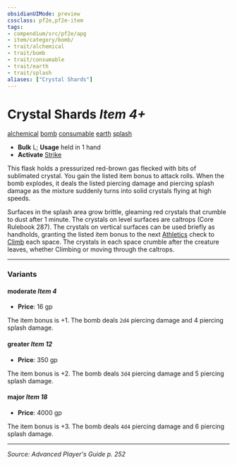 ```yaml
---
obsidianUIMode: preview
cssclass: pf2e,pf2e-item
tags:
- compendium/src/pf2e/apg
- item/category/bomb/
- trait/alchemical
- trait/bomb
- trait/consumable
- trait/earth
- trait/splash
aliases: ["Crystal Shards"]
---
```

# Crystal Shards *Item 4+*  
[alchemical](rules/traits/alchemical.md "Alchemical Item Trait")  [bomb](rules/traits/bomb.md "Bomb Item Trait")  [consumable](rules/traits/consumable.md "Consumable Item Trait")  [earth](rules/traits/earth.md "Earth Energy & Element Trait")  [splash](rules/traits/splash.md "Splash Weapon Trait")  

- **Bulk** L; **Usage** held in 1 hand
- **Activate** [Strike](rules/actions/strike.md)

This flask holds a pressurized red-brown gas flecked with bits of sublimated crystal. You gain the listed item bonus to attack rolls. When the bomb explodes, it deals the listed piercing damage and piercing splash damage as the mixture suddenly turns into solid crystals flying at high speeds.

Surfaces in the splash area grow brittle, gleaming red crystals that crumble to dust after 1 minute. The crystals on level surfaces are caltrops (Core Rulebook 287). The crystals on vertical surfaces can be used briefly as handholds, granting the listed item bonus to the next [Athletics](compendium/skills.md#Athletics) check to [Climb](rules/actions/climb.md) each space. The crystals in each space crumble after the creature leaves, whether Climbing or moving through the caltrops.

---
### Variants

#### moderate *Item 4*

- **Price**: 16 gp

The item bonus is +1. The bomb deals `2d4` piercing damage and 4 piercing splash damage.

#### greater *Item 12*

- **Price**: 350 gp

The item bonus is +2. The bomb deals `3d4` piercing damage and 5 piercing splash damage.

#### major *Item 18*

- **Price**: 4000 gp

The item bonus is +3. The bomb deals `4d4` piercing damage and 6 piercing splash damage.

---
*Source: Advanced Player's Guide p. 252*